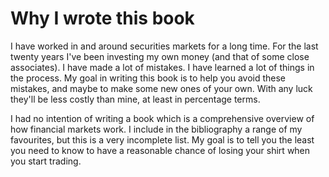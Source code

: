 # Why I wrote this book

I have worked in and around securities markets for a long time. For the last twenty years I've been investing my own money (and that of some close associates). I have made a lot of mistakes. I have learned a lot of things in the process. My goal in writing this book is to help you avoid these mistakes, and maybe to make some new ones of your own. With any luck they'll be less costly than mine, at least in percentage terms.


I had no intention of writing a book which is a comprehensive overview of how financial markets work. I include in the bibliography a range of my favourites, but this is a very incomplete list. My goal is to tell you the least you need to know to have a reasonable chance of losing your shirt when you start trading.

